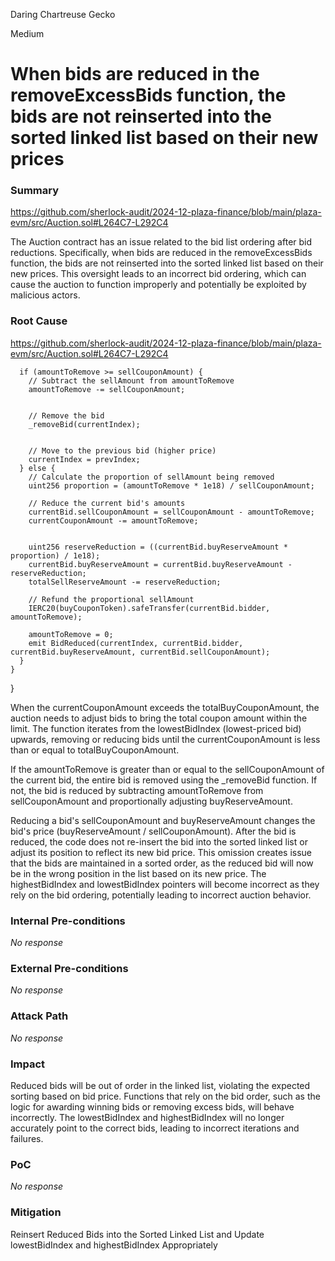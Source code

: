 Daring Chartreuse Gecko

Medium

# When bids are reduced in the removeExcessBids function, the bids are not reinserted into the sorted linked list based on their new prices

### Summary

https://github.com/sherlock-audit/2024-12-plaza-finance/blob/main/plaza-evm/src/Auction.sol#L264C7-L292C4

The Auction contract has an issue related to the bid list ordering after bid reductions. Specifically, when bids are reduced in the removeExcessBids function, the bids are not reinserted into the sorted linked list based on their new prices. This oversight leads to an incorrect bid ordering, which can cause the auction to function improperly and potentially be exploited by malicious actors.

### Root Cause

https://github.com/sherlock-audit/2024-12-plaza-finance/blob/main/plaza-evm/src/Auction.sol#L264C7-L292C4

      if (amountToRemove >= sellCouponAmount) {
        // Subtract the sellAmount from amountToRemove
        amountToRemove -= sellCouponAmount;


        // Remove the bid
        _removeBid(currentIndex);


        // Move to the previous bid (higher price)
        currentIndex = prevIndex;
      } else {
        // Calculate the proportion of sellAmount being removed
        uint256 proportion = (amountToRemove * 1e18) / sellCouponAmount;
        
        // Reduce the current bid's amounts
        currentBid.sellCouponAmount = sellCouponAmount - amountToRemove;
        currentCouponAmount -= amountToRemove;


        uint256 reserveReduction = ((currentBid.buyReserveAmount * proportion) / 1e18);
        currentBid.buyReserveAmount = currentBid.buyReserveAmount - reserveReduction;
        totalSellReserveAmount -= reserveReduction;
        
        // Refund the proportional sellAmount
        IERC20(buyCouponToken).safeTransfer(currentBid.bidder, amountToRemove);
        
        amountToRemove = 0;
        emit BidReduced(currentIndex, currentBid.bidder, currentBid.buyReserveAmount, currentBid.sellCouponAmount);
      }
    }
  }

When the currentCouponAmount exceeds the totalBuyCouponAmount, the auction needs to adjust bids to bring the total coupon amount within the limit.
The function iterates from the lowestBidIndex (lowest-priced bid) upwards, removing or reducing bids until the currentCouponAmount is less than or equal to totalBuyCouponAmount.

If the amountToRemove is greater than or equal to the sellCouponAmount of the current bid, the entire bid is removed using the _removeBid function.
If not, the bid is reduced by subtracting amountToRemove from sellCouponAmount and proportionally adjusting buyReserveAmount.

Reducing a bid's sellCouponAmount and buyReserveAmount changes the bid's price (buyReserveAmount / sellCouponAmount).
After the bid is reduced, the code does not re-insert the bid into the sorted linked list or adjust its position to reflect its new bid price.
This omission creates issue that the bids are maintained in a sorted order, as the reduced bid will now be in the wrong position in the list based on its new price.
The highestBidIndex and lowestBidIndex pointers will become incorrect as they rely on the bid ordering, potentially leading to incorrect auction behavior.

### Internal Pre-conditions

_No response_

### External Pre-conditions

_No response_

### Attack Path

_No response_

### Impact

Reduced bids will be out of order in the linked list, violating the expected sorting based on bid price.
Functions that rely on the bid order, such as the logic for awarding winning bids or removing excess bids, will behave incorrectly.
The lowestBidIndex and highestBidIndex will no longer accurately point to the correct bids, leading to incorrect iterations and failures.

### PoC

_No response_

### Mitigation

Reinsert Reduced Bids into the Sorted Linked List and Update lowestBidIndex and highestBidIndex Appropriately


